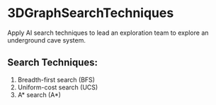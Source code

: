 # 3DGraphSearchTechniques

Apply AI search techniques to lead an exploration team to explore an underground cave system.

## Search Techniques:

1. Breadth-first search (BFS)
2. Uniform-cost search (UCS)
3. A* search (A*)
